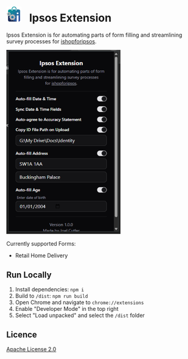 # <img src="icon.png" width="40"> &nbsp; Ipsos Extension

Ipsos Extension is for automating parts of form filling and streamlining survey processes for [ishopforipsos](https://uk.ishopforipsos.com/).

<img src="demo.png" alt="Description" width="300" />

Currently supported Forms:

- Retail Home Delivery

<!-- ## Production Build -->

## Run Locally

1. Install dependencies: `npm i`
2. Build to `/dist`: `npm run build`
3. Open Chrome and navigate to `chrome://extensions`
4. Enable "Developer Mode" in the top right
5. Select "Load unpacked" and select the `/dist` folder

## Licence

[Apache License 2.0](LICENSE)
